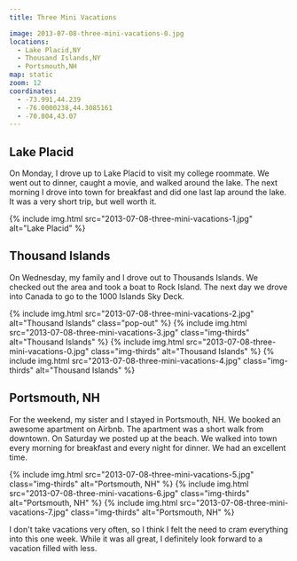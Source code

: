 ```yaml
---
title: Three Mini Vacations

image: 2013-07-08-three-mini-vacations-0.jpg
locations:
  - Lake Placid,NY
  - Thousand Islands,NY
  - Portsmouth,NH
map: static
zoom: 12
coordinates:
  - -73.991,44.239
  - -76.0000238,44.3085161
  - -70.804,43.07
---
```


## Lake Placid

On Monday, I drove up to Lake Placid to visit my college roommate. We went out to dinner, caught a movie, and walked around the lake. The next morning I drove into town for breakfast and did one last lap around the lake. It was a very short trip, but well worth it.

<div class="photos">
{% include img.html src="2013-07-08-three-mini-vacations-1.jpg"  alt="Lake Placid" %}
</div>

## Thousand Islands

On Wednesday, my family and I drove out to Thousands Islands. We checked out the area and took a boat to Rock Island. The next day we drove into Canada to go to the 1000 Islands Sky Deck.

<div class="photos">
{% include img.html src="2013-07-08-three-mini-vacations-2.jpg"  alt="Thousand Islands" class="pop-out" %}
{% include img.html src="2013-07-08-three-mini-vacations-3.jpg" class="img-thirds" alt="Thousand Islands" %}
{% include img.html src="2013-07-08-three-mini-vacations-0.jpg" class="img-thirds" alt="Thousand Islands" %}
{% include img.html src="2013-07-08-three-mini-vacations-4.jpg" class="img-thirds" alt="Thousand Islands" %}
</div>

## Portsmouth, NH

For the weekend, my sister and I stayed in Portsmouth, NH. We booked an awesome apartment on Airbnb. The apartment was a short walk from downtown. On Saturday we posted up at the beach. We walked into town every morning for breakfast and every night for dinner. We had an excellent time.

<div class="photos">
{% include img.html src="2013-07-08-three-mini-vacations-5.jpg" class="img-thirds" alt="Portsmouth, NH" %}
{% include img.html src="2013-07-08-three-mini-vacations-6.jpg" class="img-thirds" alt="Portsmouth, NH" %}
{% include img.html src="2013-07-08-three-mini-vacations-7.jpg" class="img-thirds" alt="Portsmouth, NH" %}
</div>

I don't take vacations very often, so I think I felt the need to cram everything into this one week. While it was all great, I definitely look forward to a vacation filled with less.
